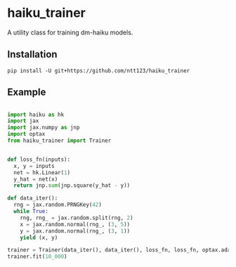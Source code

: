 # haiku_trainer

A utility class for training dm-haiku models.


## Installation

```
pip install -U git+https://github.com/ntt123/haiku_trainer
```


## Example

```python

import haiku as hk
import jax
import jax.numpy as jnp
import optax
from haiku_trainer import Trainer


def loss_fn(inputs):
  x, y = inputs
  net = hk.Linear(1)
  y_hat = net(x)
  return jnp.sum(jnp.square(y_hat - y))

def data_iter():
  rng = jax.random.PRNGKey(42)
  while True:
    rng, rng_ = jax.random.split(rng, 2)
    x = jax.random.normal(rng_, (3, 5))
    y = jax.random.normal(rng_, (3, 1))
    yield (x, y)

trainer = Trainer(data_iter(), data_iter(), loss_fn, loss_fn, optax.adam(1e-3))
trainer.fit(10_000)
```
